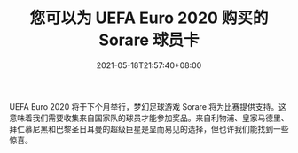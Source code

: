 ﻿---
title: "您可以为 UEFA Euro 2020 购买的 Sorare 球员卡"
date: 2021-05-18T21:57:40+08:00
lastmod: 2021-05-18T16:45:40+08:00
draft: false
authors: ["Anastasia"]
description: "UEFA Euro 2020 将于下个月举行，梦幻足球游戏 Sorare 将为比赛提供支持。这意味着我们需要收集来自国家队的球员才能参加奖品。来自利物浦、皇家马德里、拜仁慕尼黑和巴黎圣日耳曼的超级巨星是显而易见的选择，但也许我们能找到一些惊喜。"
featuredImage: "sorare-player-cards-you-could-buy-for-uefa-euro-2020.png"
tags: ["Virtual World","虚拟世界","Play to Earn"]
categories: ["news"]
news: ["虚拟世界"]
weight: 
lightgallery: true
pinned: false
recommend: false
recommend1: false
---

UEFA Euro 2020 将于下个月举行，梦幻足球游戏 Sorare 将为比赛提供支持。这意味着我们需要收集来自国家队的球员才能参加奖品。来自利物浦、皇家马德里、拜仁慕尼黑和巴黎圣日耳曼的超级巨星是显而易见的选择，但也许我们能找到一些惊喜。

<!--more-->

